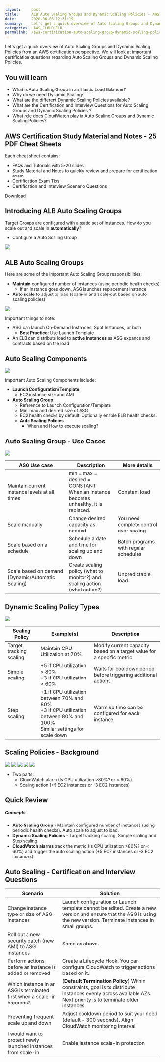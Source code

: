 ```yaml
---
layout:     post
title:      ALB Auto Scaling Groups and Dynamic Scaling Policies - AWS Certification Cheat Sheet
date:       2020-06-06 12:31:19
summary:    Let's get a quick overview of Auto Scaling Groups and Dynamic Scaling Policies from an AWS certification perspective. We will look at important certification questions regarding Auto Scaling Groups and Dynamic Scaling Policies. 
categories:  AWS_CLOUD ELB
permalink:  /aws-certification-auto-scaling-group-dynamic-scaling-policy
---
```


Let's get a quick overview of Auto Scaling Groups and Dynamic Scaling Policies from an AWS certification perspective. We will look at important certification questions regarding Auto Scaling Groups and Dynamic Scaling Policies.

## You will learn
- What is Auto Scaling Group in an Elastic Load Balancer?
- Why do we need Dynamic Scaling?
- What are the different Dynamic Scaling Policies available?
- What are the Certification and Interview Questions for Auto Scaling Groups and Dynamic Scaling Policies ?
- What role does CloudWatch play in Auto Scaling Groups and Dynamic Scaling Policies?

## AWS Certification Study Material and Notes - 25 PDF Cheat Sheets

Each cheat sheet contains:
- FAQs and Tutorials with 5-20 slides
- Study Material and Notes to quickly review and prepare for certification exam
- Certification Exam Tips
- Certification and Interview Scenario Questions

<div>
 <a href="https://links.in28minutes.com/cloud-in28minutes-teachable-free-link" target="_blank" class="button instagram">Download</a>
</div>


## Introducing ALB Auto Scaling Groups
Target Groups are configured with a static set of instances. How do you scale out and scale in **automatically**?
- Configure a Auto Scaling Group

![](/images/aws/ec2/4-elb-target-groups.png)

## ALB Auto Scaling Groups
Here are some of the important Auto Scaling Group responsibilities:
- **Maintain** configured number of instances (using periodic health checks)
	- If an instance goes down, ASG launches replacement instance
- **Auto scale** to adjust to load (scale-in and scale-out based on auto scaling policies)

![](/images/aws/ec2/5-elb-autoscaling-groups_new.png)

Important things to note:
- ASG can launch On-Demand Instances, Spot Instances, or both 
	- **Best Practice**: Use Launch Template
- An ELB can distribute load to **active instances** as ASG expands and contracts based on the load

## Auto Scaling Components

![](/images/aws/ec2/5-elb-autoscaling-groups_new.png)

Important Auto Scaling Components include:
- **Launch Configuration/Template**
	- EC2 instance size and AMI
- **Auto Scaling Group**
	- Reference to Launch Configuration/Template
	- Min, max and desired size of ASG
	- EC2 health checks by default. Optionally enable ELB health checks.
	- **Auto Scaling Policies**
		- When and How to execute scaling?

## Auto Scaling Group - Use Cases

![](/images/aws/asg.png) 

| ASG Use case | Description  | More details | 
|--|--|--|
| Maintain current instance levels at all times   |  min = max = desired = CONSTANT<BR/> When an instance becomes unhealthy, it is replaced.     |   Constant load |
| Scale manually    |   Change desired capacity as needed   |  You need complete control over scaling  |
| Scale based on a schedule |  Schedule a date and time for scaling up and down. | Batch programs with regular schedules|
| Scale based on demand (Dynamic/Automatic Scaling) | Create scaling policy (what to monitor?) and scaling action (what action?) | Unpredictable load |

## Dynamic Scaling Policy Types

![](/images/aws/asg.png) 

| Scaling Policy | Example(s)  | Description | 
|--|--|--|
| Target tracking scaling   |  Maintain CPU Utilization at 70%.|  Modify current capacity based on a target value for a specific metric.    |
|  Simple scaling   | +5 if CPU utilization > 80% <BR/> -3 if CPU utilization < 60%| Waits for cooldown period before triggering additional actions. | 
|  Step scaling   | +1 if CPU utilization between 70% and 80%<BR/> +3 if CPU utilization between 80% and 100%<BR/> Similar settings for scale down| Warm up time can be configured for each instance| 

## Scaling Policies - Background

![](/images/aws/00-icons/cloudwatchalarm.png)
![](/images/arrow.png)
![](/images/aws/00-icons/autoscaling.png)
![](/images/arrow.png)
![](/images/aws/00-icons/ec2instances.png)

- Two parts:
	- CloudWatch alarm (Is CPU utilization >80%? or < 60%). 
	- Scaling action (+5 EC2 instances or -3 EC2 instances)

## Quick Review

##### Concepts
- **Auto Scaling Group** - Maintain configured number of instances (using periodic health checks). Auto scale to adjust to load.
- **Dynamic Scaling Policies** - Target tracking scaling, Simple scaling and Step scaling.
- **CloudWatch alarms** track the metric (Is CPU utilization >80%? or < 60%) and trigger the auto scaling action (+5 EC2 instances or -3 EC2 instances)

## Auto Scaling - Certification and Interview Questions
| Scenario | Solution | 
|--|--|
|Change instance type or size of ASG instances|Launch configuration or Launch template cannot be edited. Create a new version and ensure that the ASG is using the new version. Terminate instances in small groups.|
|Roll out a new security patch (new AMI) to ASG instances| Same as above.|
| Perform actions before an instance is added or removed| Create a Lifecycle Hook. You can configure CloudWatch to trigger actions based on it. |
|Which instance in an ASG is terminated first when a scale-in happens?| (**Default Termination Policy**) Within constraints, goal is to distribute instances evenly across available AZs. Next priority is to terminate older instances.|
| Preventing frequent scale up and down | Adjust cooldown period to suit your need (default - 300 seconds). Align CloudWatch monitoring interval |
| I would want to protect newly launched instances from scale-in|Enable instance scale-in protection|